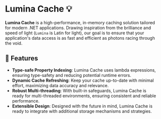# Lumina Cache 💡

**Lumina Cache** is a high-performance, in-memory caching solution tailored for modern .NET applications. Drawing inspiration from the brilliance and speed of light (`Lumina` is Latin for light), our goal is to ensure that your application's data access is as fast and efficient as photons racing through the void.

## 🌟 Features

- **Type-safe Property Indexing**: Lumina Cache uses lambda expressions, ensuring type-safety and reducing potential runtime errors.
- **Dynamic Cache Refreshing**: Keep your cache up-to-date with minimal effort, maximizing data accuracy and relevance.
- **Robust Multi-threading**: With built-in safeguards, Lumina Cache is ready for multi-threaded environments, ensuring consistent and reliable performance.
- **Extensible Design**: Designed with the future in mind, Lumina Cache is ready to integrate with additional storage mechanisms and strategies.
